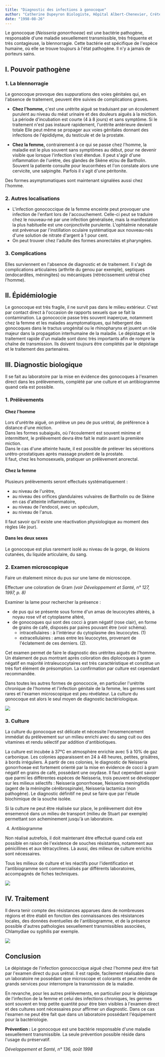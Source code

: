 ```yaml
---
title: "Diagnostic des infections à gonocoque"
author: "Catherine Dupeyron Biologiste, Hôpital Albert-Chenevier, Créteil."
date: "1998-08-26"
---
```


<div class="teaser"><p>Le gonocoque (<em>Neisseria gonorrhoeae</em>) est une bactérie pathogène, responsable d'une maladie sexuellement transmissible, très fréquente et très contagieuse, la blennorragie. Cette bactérie est spécifique de l'espèce humaine, où elle se trouve toujours à l'état pathogène. Il n'y a jamais de porteurs sains.</p></div>

## I. Pouvoir pathogène

### 1. La blennorragie

Le gonocoque provoque des suppurations des voies génitales qui, en l'absence de traitement, peuvent être suivies de complications graves.

*   **Chez l'homme,** c'est une urétrite aiguë se traduisant par un écoulement purulent au niveau du méat urinaire et des douleurs aiguës à la miction. La période d'incubation est courte (4 à 8 jours) et sans symptôme. Si le traitement n'est pas instauré rapidement, l'urétrite antérieure devient totale Elle peut même se propager aux voies génitales donnant des infections de l'épididyme, du testicule et de la prostate.

*   **Chez la femme,** contrairement à ce qui se passe chez l'homme, la maladie est le plus souvent sans symptômes au début, pour ne devenir visible que lorsque l'infection s'est étendue. Il peut s'agir d'une inflammation de l'urètre, des glandes de Skène et/ou de Bartholin. Souvent la patiente consulte pour leucorrhées et l'on constate alors une cervicite, une salpingite. Parfois il s'agit d'une péritonite.

Des formes asymptomatiques sont maintenant signalées aussi chez l'homme.

### 2. Autres localisations

*   L'infection gonococcique de la femme enceinte peut provoquer une infection de l'enfant lors de l'accouchement. Celle-ci peut se traduire chez le nouveau-né par une infection généralisée, mais la manifestation la plus habituelle est une conjonctivite purulente. L'ophtalmie néonatale est prévenue par l'instillation oculaire systématique aux nouveau-nés d'une solution de nitrate d'argent à 1 pour cent.  
*   On peut trouver chez l'adulte des formes anorectales et pharyngées.

### 3. Complications

Elles surviennent en l'absence de diagnostic et de traitement. Il s'agit de complications articulaires (arthrite du genou par exemple), septiques (endocardites, méningites) ou mécaniques (rétrécissement urétral chez l'homme).

## II. Épidémiologie

Le gonocoque est très fragile, il ne survit pas dans le milieu extérieur. C'est par contact direct à l'occasion de rapports sexuels que se fait la contamination. La gonococcie passe très souvent inaperçue, notamment chez la femme et les malades asymptomatiques, qui hébergent des gonocoques dans le tractus urogénital ou le rhinopharynx et jouent un rôle majeur dans la propagation interhumaine de la maladie. Le dépistage et le traitement rapide d'un malade sont donc très importants afin de rompre la chaîne de transmission. Ils doivent toujours être complétés par le dépistage et le traitement des partenaires.

## III. Diagnostic biologique

Il se fait au laboratoire par la mise en évidence des gonocoques à l'examen direct dans les prélèvements, complété par une culture et un antibiogramme quand cela est possible.

### 1. Prélèvements

#### Chez l'homme

Lors d'urétrite aiguë, on prélève un peu de pus urétral, de préférence à distance d'une miction.  
Dans les formes subaiguës, où l'écoulement est souvent minime et intermittent, le prélèvement devra être fait le matin avant la première miction.  
Dans le cas d'une atteinte haute, il est possible de prélever les sécrétions urétro-prostatiques après massage prudent de la prostate.  
Il faut, chez les homosexuels, pratiquer un prélèvement anorectal.

#### Chez la femme

Plusieurs prélèvements seront effectués systématiquement :

*   au niveau de l'urètre,
*   au niveau des orifices glandulaires vulvaires de Bartholin ou de Skène en cas d'atteinte inflammatoire,
*   au niveau de l'endocol, avec un spéculum,
*   au niveau de l'anus.

Il faut savoir qu'il existe une réactivation physiologique au moment des règles (4e jour).

#### Dans les deux sexes

Le gonocoque est plus rarement isolé au niveau de la gorge, de lésions cutanées, du liquide articulaire, du sang.

### 2. Examen microscopique

Faire un étalement mince du pus sur une lame de microscope.

Effectuer une coloration de Gram _(voir Développement et Santé, n° 127, 1997, p. 8)_

Examiner la lame pour rechercher la présence :

*   de pus qui se présente sous forme d'un amas de leucocytes altérés, à noyau rose vif et cytoplasme altéré,
*   de gonocoques qui sont des cocci à gram négatif (rose clair), en forme de grains de café, disposés par paires pouvant être (voir schéma).  
    *   intracellulaires : à l'intérieur du cytoplasme des leucocytes. (1)
    *   extracellulaires : amas entre les leucocytes, provenant de l'éclatement de ces derniers. (2).

Cet examen permet de faire le diagnostic des urétrites aiguës de l'homme. Un étalement de pus montrant après coloration des diplocoques à gram négatif en majorité intraleucocytaires est très caractéristique et constitue un très fort élément de présomption. La confirmation par culture est cependant recommandée.

Dans toutes les autres formes de gonococcie, en particulier l'urétrite chronique de l'homme et l'infection génitale de la femme, les germes sont rares et l'examen microscopique est peu révélateur. La culture du gonocoque est alors le seul moyen de diagnostic bactériologique.


![](i793-1.jpg)


### 3. Culture

La culture du gonocoque est délicate et nécessite l'ensemencement immédiat du prélèvement sur un milieu enrichi avec du sang cuit ou des vitamines et rendu sélectif par addition d'antibiotiques.

La culture est incubée à 37°C en atmosphère enrichie avec 5 à 10% de gaz carbonique. Les colonies apparaissent en 24 à 48 heures, petites, grisâtres, à bords irréguliers. À partir de ces colonies, le diagnostic de Neisseria gonorrhoeae est fortement orienté par la mise en évidence de cocci à gram négatif en grains de café, possédant une oxydase. Il faut cependant savoir que parmi les différentes espèces de Neisseria, trois peuvent se développer sur les milieux sélectifs : Neisseria gonorrhoeae, Neisseria meningitidis (agent de la méningite cérébrospinale), Neisseria lactamica (non pathogène). Le diagnostic définitif ne peut se faire que par l'étude biochimique de la souche isolée.

Si la culture ne peut être réalisée sur place, le prélèvement doit être ensemencé dans un milieu de transport (milieu de Stuart par exemple) permettant son acheminement jusqu'à un laboratoire.

 4. Antibiogramme

Non réalisé autrefois, il doit maintenant être effectué quand cela est possible en raison de l'existence de souches résistantes, notamment aux pénicillines et aux tétracyclines. Là aussi, des milieux de culture enrichis sont nécessaires.

Tous les milieux de culture et les réactifs pour l'identification et l'antibiogramme sont commercialisés par différents laboratoires, accompagnés de fiches techniques.


![](i793-2.jpg)


## IV. Traitement

Il devra tenir compte des résistances apparues dans de nombreuses régions et être établi en fonction des connaissances des résistances locales, des données éventuelles de l'antibiogramme, et de la présence possible d'autres pathologies sexuellement transmissibles associées, Chlamydiae ou syphilis par exemple.


![](i793-3.jpg)


## Conclusion

Le dépistage de l'infection gonococcique aiguë chez l'homme peut être fait par l'examen direct du pus urétral. Il est rapide, facilement réalisable dans un laboratoire ne possédant que microscope et colorants et peut rendre de grands services pour interrompre la transmission de la maladie.

En revanche, pour les autres prélèvements, en particulier pour le dépistage de l'infection de la femme et celui des infections chroniques, les germes sont souvent en trop petite quantité pour être bien visibles à l'examen direct et des cultures sont nécessaires pour affirmer un diagnostic. Dans ce cas l'examen ne peut être fait que dans un laboratoire possédant l'équipement pour la bactériologie.

**Prévention :** Le gonocoque est une bactérie responsable d'une maladie sexuellement transmissible. La seule prévention possible réside dans l'usage du préservatif.

_Développement et Santé, n° 136, août 1998_